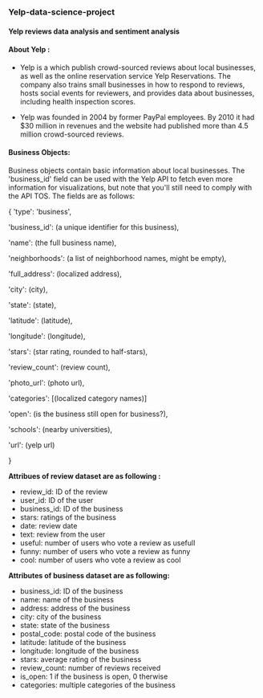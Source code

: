 ### Yelp-data-science-project
#### Yelp reviews data analysis and sentiment analysis

#### About Yelp :
- Yelp is a which publish crowd-sourced reviews about local businesses, as well as the online reservation service Yelp Reservations. The company also trains small businesses in how to respond to reviews, hosts social events for reviewers, and provides data about businesses, including health inspection scores.

- Yelp was founded in 2004 by former PayPal employees. By 2010 it had $30 million in revenues and the website had published more than 4.5 million crowd-sourced reviews.


#### Business Objects:


Business objects contain basic information about local businesses.
The 'business_id' field can be used with the Yelp API to fetch even more information for visualizations,
but note that you'll still need to comply with the API TOS. The fields are as follows:

{
  'type': 'business',

  'business_id': (a unique identifier for this business),

  'name': (the full business name),

  'neighborhoods': (a list of neighborhood names, might be empty),

  'full_address': (localized address),

  'city': (city),

  'state': (state),

  'latitude': (latitude),

  'longitude': (longitude),

  'stars': (star rating, rounded to half-stars),

  'review_count': (review count),

  'photo_url': (photo url),

  'categories': [(localized category names)]

  'open': (is the business still open for business?),

  'schools': (nearby universities),

  'url': (yelp url)

}


**Attribues of review dataset are as following :**

- review_id: ID of the review
- user_id: ID of the user
- business_id: ID of the business
- stars: ratings of the business
- date: review date
- text: review from the user
- useful: number of users who vote a review as usefull
- funny: number of users who vote a review as funny
- cool: number of users who vote a review as cool

**Attributes of business dataset are as following:**

- business_id: ID of the business
- name: name of the business
- address: address of the business
- city: city of the business
- state: state of the business
- postal_code: postal code of the business
- latitude: latitude of the business
- longitude: longitude of the business
- stars: average rating of the business
- review_count: number of reviews received
- is_open: 1 if the business is open, 0 therwise
- categories: multiple categories of the business
